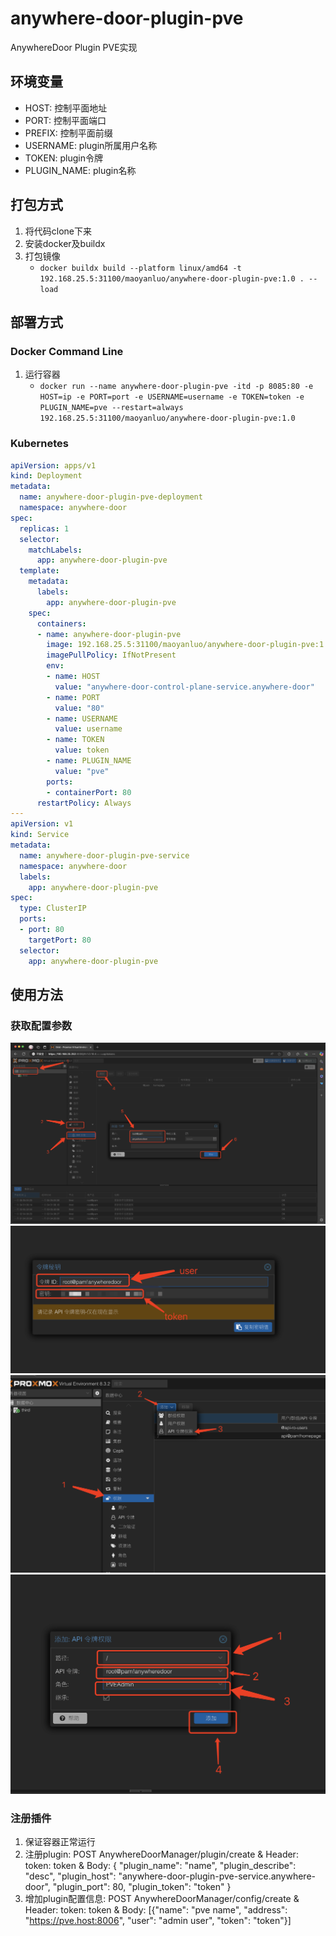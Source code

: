 # anywhere-door-plugin-pve
AnywhereDoor Plugin PVE实现

## 环境变量
* HOST: 控制平面地址
* PORT: 控制平面端口
* PREFIX: 控制平面前缀
* USERNAME: plugin所属用户名称
* TOKEN: plugin令牌
* PLUGIN_NAME: plugin名称

## 打包方式
1. 将代码clone下来
2. 安装docker及buildx
3. 打包镜像
    * `docker buildx build --platform linux/amd64 -t 192.168.25.5:31100/maoyanluo/anywhere-door-plugin-pve:1.0 . --load`

## 部署方式

### Docker Command Line
1. 运行容器
   * `docker run --name anywhere-door-plugin-pve -itd -p 8085:80 -e HOST=ip -e PORT=port -e USERNAME=username -e TOKEN=token -e PLUGIN_NAME=pve --restart=always 192.168.25.5:31100/maoyanluo/anywhere-door-plugin-pve:1.0`

### Kubernetes
```yaml
apiVersion: apps/v1
kind: Deployment
metadata:
  name: anywhere-door-plugin-pve-deployment
  namespace: anywhere-door
spec:
  replicas: 1
  selector:
    matchLabels:
      app: anywhere-door-plugin-pve
  template:
    metadata:
      labels:
        app: anywhere-door-plugin-pve
    spec:
      containers:
      - name: anywhere-door-plugin-pve
        image: 192.168.25.5:31100/maoyanluo/anywhere-door-plugin-pve:1.0
        imagePullPolicy: IfNotPresent
        env:
        - name: HOST
          value: "anywhere-door-control-plane-service.anywhere-door"
        - name: PORT
          value: "80"
        - name: USERNAME
          value: username
        - name: TOKEN
          value: token
        - name: PLUGIN_NAME
          value: "pve"
        ports:
        - containerPort: 80
      restartPolicy: Always
---
apiVersion: v1
kind: Service
metadata:
  name: anywhere-door-plugin-pve-service
  namespace: anywhere-door
  labels:
    app: anywhere-door-plugin-pve
spec:
  type: ClusterIP
  ports:
  - port: 80
    targetPort: 80
  selector:
    app: anywhere-door-plugin-pve
```
## 使用方法
### 获取配置参数
![第1步](1.png)
![第2步](2.png)
![第3步](3.png)
![第4步](4.png)

### 注册插件
1. 保证容器正常运行
2. 注册plugin: POST AnywhereDoorManager/plugin/create & Header: token: token & Body: { "plugin_name": "name", "plugin_describe": "desc", "plugin_host": "anywhere-door-plugin-pve-service.anywhere-door", "plugin_port": 80, "plugin_token": "token" }
3. 增加plugin配置信息: POST AnywhereDoorManager/config/create & Header: token: token & Body: [{"name": "pve name", "address": "https://pve.host:8006", "user": "admin user", "token": "token"}]

